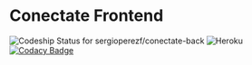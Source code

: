 # Conectate Frontend

![Codeship Status for sergioperezf/conectate-back](https://app.codeship.com/projects/8af1a200-265e-0136-0fb5-1a4fdef819d4/status?branch=develop)  ![Heroku](https://heroku-badge.herokuapp.com/?app=contectate-test) 
[![Codacy Badge](https://api.codacy.com/project/badge/Grade/5370d12c7dd341b9bb724072ef21dc7e)](https://www.codacy.com/app/se.perezf/conectate-front?utm_source=github.com&amp;utm_medium=referral&amp;utm_content=overclock11/conectate-front&amp;utm_campaign=Badge_Grade)


